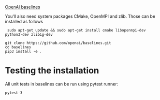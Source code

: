 [OpenAI baselines](https://github.com/openai/baselines)


 You'll also need system packages CMake, OpenMPI and zlib. Those can be installed as follows
 
```
 sudo apt-get update && sudo apt-get install cmake libopenmpi-dev python3-dev zlib1g-dev
 ```
 
 ```
 git clone https://github.com/openai/baselines.git
 cd baselines
 pip3 install -e .
  ```
 
 # Testing the installation
 
 All unit tests in baselines can be run using pytest runner:
 
 ```
 pytest-3
 ```
